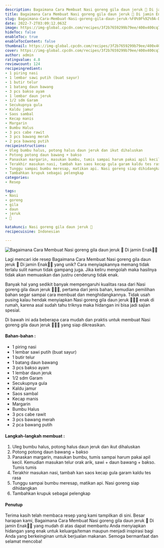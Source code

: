 ```yaml
---
description: Bagaimana Cara Membuat Nasi goreng gila daun jeruk 💚 Di jamin Enak"
title: Bagaimana Cara Membuat Nasi goreng gila daun jeruk 💚 Di jamin Enak
slug: Bagaimana-Cara-Membuat-Nasi-goreng-gila-daun-jeruk-%F0%9F%92%9A-Di-jamin-Enak
date: 2022-7-2T03:09:12.063Z
image: https://img-global.cpcdn.com/recipes/3f2b7659299b79ee/400x400cq70/photo.jpg
hideToc: false
enableToc: true
enableTocContent: false
thumbnail: https://img-global.cpcdn.com/recipes/3f2b7659299b79ee/400x400cq70/photo.jpg
cover: https://img-global.cpcdn.com/recipes/3f2b7659299b79ee/400x400cq70/photo.jpg
author: admin
ratingvalue: 4.8
reviewcount: 124
recipeingredient:
- 1 piring nasi
- 1 lembar sawi putih (buat sayur)
- 1 butir telur
- 1 batang daun bawang
- 3 pcs bakso ayam
- 1 lembar daun jeruk
- 1/2 sdm Garam
- Secukupnya gula
- Kaldu jamur
- Saos sambal
- Kecap manis
- Margarin
- Bumbu Halus
- 3 pcs cabe rawit
- 3 pcs bawang merah
- 2 pca bawang putih
recipeinstructions:
- Uleg bumbu halus, potong halus daun jeruk dan ikut dihaluskan
- Potong potong daun bawang + bakso
- Panaskan margarin, masukan bumbu, tumis sampai harum pakai apil kecil. Kemudian masukan telur orak arik, sawi + daun bawang + bakso. Tumis tumis
- Terakhir masukan nasi, tambah kan saos kecap gula garam kaldu tes rasa
- Tunggu sampai bumbu meresap, matikan api. Nasi goreng siap dihidangkan
- Tambahkan krupuk sebagai pelengkap
categories:
- Resep

tags:
- Nasi
- goreng
- gila
- daun
- jeruk
- 💚

katakunci: Nasi goreng gila daun jeruk 💚
recipecuisine: Indonesian

---
```


![Bagaimana Cara Membuat Nasi goreng gila daun jeruk 💚 Di jamin Enak👩‍🍳](https://img-global.cpcdn.com/recipes/3f2b7659299b79ee/400x400cq70/photo.jpg)

Lagi mencari ide resep Bagaimana Cara Membuat Nasi goreng gila daun jeruk 💚 Di jamin Enak👩‍🍳 yang unik? Cara menyiapkannya memang tidak terlalu sulit namun tidak gampang juga. Jika keliru mengolah maka hasilnya tidak akan memuaskan dan justru cenderung tidak enak.

Banyak hal yang sedikit banyak mempengaruhi kualitas rasa dari Nasi goreng gila daun jeruk 💚👩‍🍳, pertama dari jenis bahan, kemudian pemilihan bahan segar sampai cara membuat dan menghidangkannya. Tidak usah pusing kalau hendak menyiapkan Nasi goreng gila daun jeruk 💚👩‍🍳 enak di rumah, karena asal sudah tahu triknya maka hidangan ini bisa jadi sajian spesial.

Di bawah ini ada beberapa cara mudah dan praktis untuk membuat Nasi goreng gila daun jeruk 💚👩‍🍳 yang siap dikreasikan.

<!--inarticleads1-->

#### Bahan-bahan :

- 1 piring nasi
- 1 lembar sawi putih (buat sayur)
- 1 butir telur
- 1 batang daun bawang
- 3 pcs bakso ayam
- 1 lembar daun jeruk
- 1/2 sdm Garam
- Secukupnya gula
- Kaldu jamur
- Saos sambal
- Kecap manis
- Margarin
- Bumbu Halus
- 3 pcs cabe rawit
- 3 pcs bawang merah
- 2 pca bawang putih

<!--inarticleads2-->

#### Langkah-langkah membuat :

1. Uleg bumbu halus, potong halus daun jeruk dan ikut dihaluskan
1. Potong potong daun bawang + bakso
1. Panaskan margarin, masukan bumbu, tumis sampai harum pakai apil kecil. Kemudian masukan telur orak arik, sawi + daun bawang + bakso. Tumis tumis
1. Terakhir masukan nasi, tambah kan saos kecap gula garam kaldu tes rasa
1. Tunggu sampai bumbu meresap, matikan api. Nasi goreng siap dihidangkan
1. Tambahkan krupuk sebagai pelengkap

#### Penutup

Terima kasih telah membaca resep yang kami tampilkan di sini. Besar harapan kami, Bagaimana Cara Membuat Nasi goreng gila daun jeruk 💚 Di jamin Enak👩‍🍳 yang mudah di atas dapat membantu Anda menyiapkan hidangan yang enak untuk keluarga/teman maupun menjadi inspirasi bagi Anda yang berkeinginan untuk berjualan makanan. Semoga bermanfaat dan selamat mencoba!